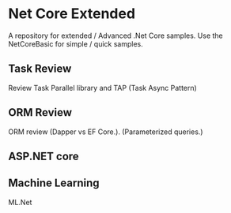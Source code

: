 # Net Core Extended

A repository for extended / Advanced .Net Core samples. Use the NetCoreBasic for simple / quick samples. 

## Task Review  
Review Task Parallel library and TAP (Task Async Pattern)



## ORM Review

ORM review (Dapper vs EF Core.).
(Parameterized queries.)

## ASP.NET core

## Machine Learning
ML.Net